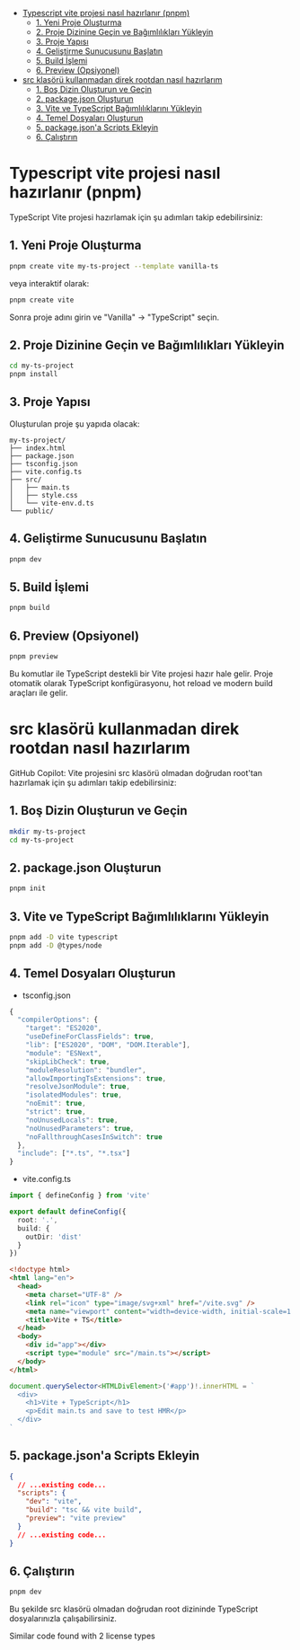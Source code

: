 
- [Typescript vite projesi nasıl hazırlanır (pnpm)](#typescript-vite-projesi-nasıl-hazırlanır-pnpm)
  - [1. Yeni Proje Oluşturma](#1-yeni-proje-oluşturma)
  - [2. Proje Dizinine Geçin ve Bağımlılıkları Yükleyin](#2-proje-dizinine-geçin-ve-bağımlılıkları-yükleyin)
  - [3. Proje Yapısı](#3-proje-yapısı)
  - [4. Geliştirme Sunucusunu Başlatın](#4-geliştirme-sunucusunu-başlatın)
  - [5. Build İşlemi](#5-build-i̇şlemi)
  - [6. Preview (Opsiyonel)](#6-preview-opsiyonel)
- [src klasörü kullanmadan direk rootdan nasıl hazırlarım](#src-klasörü-kullanmadan-direk-rootdan-nasıl-hazırlarım)
  - [1. Boş Dizin Oluşturun ve Geçin](#1-boş-dizin-oluşturun-ve-geçin)
  - [2. package.json Oluşturun](#2-packagejson-oluşturun)
  - [3. Vite ve TypeScript Bağımlılıklarını Yükleyin](#3-vite-ve-typescript-bağımlılıklarını-yükleyin)
  - [4. Temel Dosyaları Oluşturun](#4-temel-dosyaları-oluşturun)
  - [5. package.json'a Scripts Ekleyin](#5-packagejsona-scripts-ekleyin)
  - [6. Çalıştırın](#6-çalıştırın)


# Typescript vite projesi nasıl hazırlanır (pnpm)

TypeScript Vite projesi hazırlamak için şu adımları takip edebilirsiniz:

## 1. Yeni Proje Oluşturma

```bash
pnpm create vite my-ts-project --template vanilla-ts
```

veya interaktif olarak:

```bash
pnpm create vite
```
Sonra proje adını girin ve "Vanilla" → "TypeScript" seçin.

## 2. Proje Dizinine Geçin ve Bağımlılıkları Yükleyin

```bash
cd my-ts-project
pnpm install
```

## 3. Proje Yapısı

Oluşturulan proje şu yapıda olacak:
```
my-ts-project/
├── index.html
├── package.json
├── tsconfig.json
├── vite.config.ts
├── src/
│   ├── main.ts
│   ├── style.css
│   └── vite-env.d.ts
└── public/
```

## 4. Geliştirme Sunucusunu Başlatın

```bash
pnpm dev
```

## 5. Build İşlemi

```bash
pnpm build
```

## 6. Preview (Opsiyonel)

```bash
pnpm preview
```

Bu komutlar ile TypeScript destekli bir Vite projesi hazır hale gelir. Proje otomatik olarak TypeScript konfigürasyonu, hot reload ve modern build araçları ile gelir.

# src klasörü kullanmadan direk rootdan nasıl hazırlarım

GitHub Copilot: Vite projesini src klasörü olmadan doğrudan root'tan hazırlamak için şu adımları takip edebilirsiniz:

## 1. Boş Dizin Oluşturun ve Geçin

```bash
mkdir my-ts-project
cd my-ts-project
```

## 2. package.json Oluşturun

```bash
pnpm init
```

## 3. Vite ve TypeScript Bağımlılıklarını Yükleyin

```bash
pnpm add -D vite typescript
pnpm add -D @types/node
```

## 4. Temel Dosyaları Oluşturun

- tsconfig.json

````typescript
{
  "compilerOptions": {
    "target": "ES2020",
    "useDefineForClassFields": true,
    "lib": ["ES2020", "DOM", "DOM.Iterable"],
    "module": "ESNext",
    "skipLibCheck": true,
    "moduleResolution": "bundler",
    "allowImportingTsExtensions": true,
    "resolveJsonModule": true,
    "isolatedModules": true,
    "noEmit": true,
    "strict": true,
    "noUnusedLocals": true,
    "noUnusedParameters": true,
    "noFallthroughCasesInSwitch": true
  },
  "include": ["*.ts", "*.tsx"]
}
````

- vite.config.ts

````typescript
import { defineConfig } from 'vite'

export default defineConfig({
  root: '.',
  build: {
    outDir: 'dist'
  }
})
````

````html
<!doctype html>
<html lang="en">
  <head>
    <meta charset="UTF-8" />
    <link rel="icon" type="image/svg+xml" href="/vite.svg" />
    <meta name="viewport" content="width=device-width, initial-scale=1.0" />
    <title>Vite + TS</title>
  </head>
  <body>
    <div id="app"></div>
    <script type="module" src="/main.ts"></script>
  </body>
</html>
````

````typescript
document.querySelector<HTMLDivElement>('#app')!.innerHTML = `
  <div>
    <h1>Vite + TypeScript</h1>
    <p>Edit main.ts and save to test HMR</p>
  </div>
`
````

## 5. package.json'a Scripts Ekleyin

````json
{
  // ...existing code...
  "scripts": {
    "dev": "vite",
    "build": "tsc && vite build",
    "preview": "vite preview"
  }
  // ...existing code...
}
````

## 6. Çalıştırın

```bash
pnpm dev
```

Bu şekilde src klasörü olmadan doğrudan root dizininde TypeScript dosyalarınızla çalışabilirsiniz.

Similar code found with 2 license types